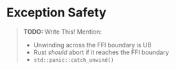 # Exception Safety

> **TODO:** Write This! Mention:
>
> - Unwinding across the FFI boundary is UB
> - Rust *should* abort if it reaches the FFI boundary
> - `std::panic::catch_unwind()`

